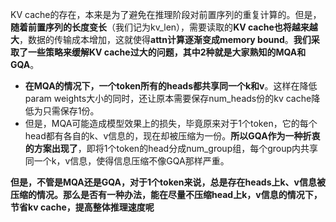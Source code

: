
KV cache的存在，本来是为了避免在推理阶段对前置序列的重复计算的。但是，**随着前置序列的长度变长**（我们记为kv_len），需要读取的**KV cache也将越来越大**，数据的传输成本增加，这就使得**attn计算逐渐变成memory bound**。**我们采取了一些策略来缓解KV cache过大的问题，其中2种就是大家熟知的MQA和GQA**。

- **在MQA的情况下，一个token所有的heads都共享同一个k和v**。这样在降低param weights大小的同时，还让原本需要保存num_heads份的kv cache降低为只需保存1份。
- 但是，MQA可能造成模型效果上的损失，毕竟原来对于1个token，它的每个head都有各自的k、v信息的，现在却被压缩为一份。**所以GQA作为一种折衷的方案出现了**，即将1个token的head分成num_group组，每个group内共享同一个k，v信息，使得信息压缩不像GQA那样严重。

**但是，不管是MQA还是GQA，对于1个token来说，总是存在heads上k、v信息被压缩的情况。那么是否有一种办法，能在尽量不压缩head上k，v信息的情况下，节省kv cache，提高整体推理速度呢**

